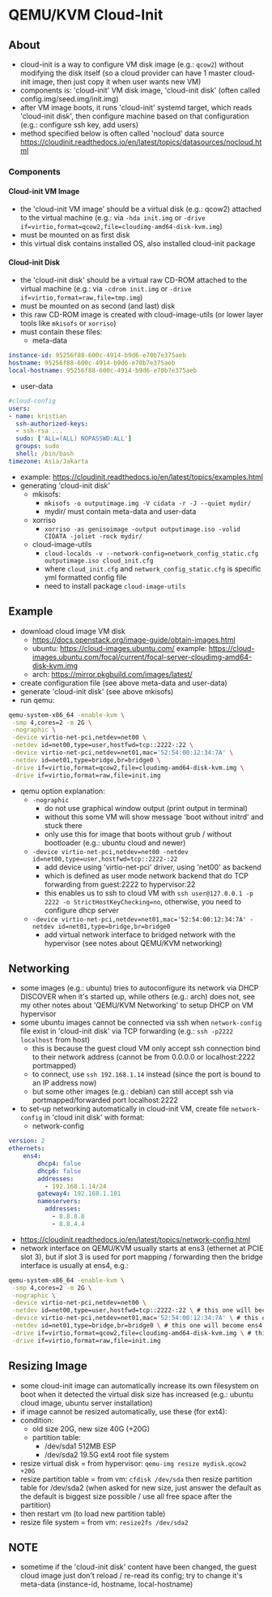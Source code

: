 # QEMU/KVM Cloud-Init

## About
- cloud-init is a way to configure VM disk image (e.g.: ```qcow2```) without modifying the disk itself (so a cloud provider can have 1 master cloud-init image, then just copy it when user wants new VM)
- components is: 'cloud-init' VM disk image, 'cloud-init disk' (often called config.img/seed.img/init.img)
- after VM image boots, it runs 'cloud-init' systemd target, which reads 'cloud-init disk', then configure machine based on that configuration (e.g.: configure ssh key, add users)
- method specified below is often called 'nocloud' data source https://cloudinit.readthedocs.io/en/latest/topics/datasources/nocloud.html

### Components

#### Cloud-init VM Image
- the 'cloud-init VM image' should be a virtual disk (e.g.: qcow2) attached to the virtual machine (e.g.: via ```-hda init.img``` or ```-drive if=virtio,format=qcow2,file=cloudimg-amd64-disk-kvm.img```)
- must be mounted on as first disk
- this virtual disk contains installed OS, also installed cloud-init package

#### Cloud-init Disk
- the 'cloud-init disk' should be a virtual raw CD-ROM attached to the virtual machine (e.g.: via ```-cdrom init.img``` or ```-drive if=virtio,format=raw,file=tmp.img```)
- must be mounted on as second (and last) disk
- this raw CD-ROM image is created with cloud-image-utils (or lower layer tools like ```mkisofs``` or ```xorriso```)
- must contain these files:
  - meta-data
```yml
instance-id: 95256f88-600c-4914-b9d6-e70b7e375aeb
hostname: 95256f88-600c-4914-b9d6-e70b7e375aeb
local-hostname: 95256f88-600c-4914-b9d6-e70b7e375aeb
```
  - user-data
```yml
#cloud-config
users:
- name: kristian
  ssh-authorized-keys:
  - ssh-rsa ...
  sudo: ['ALL=(ALL) NOPASSWD:ALL']
  groups: sudo
  shell: /bin/bash
timezone: Asia/Jakarta
```
  - example: https://cloudinit.readthedocs.io/en/latest/topics/examples.html
- generating 'cloud-init disk'
  - mkisofs: 
    - ```mkisofs -o outputimage.img -V cidata -r -J --quiet mydir/```
    - mydir/ must contain meta-data and user-data
  - xorriso
    - ```xorriso -as genisoimage -output outputimage.iso -volid CIDATA -joliet -rock mydir/```
  - cloud-image-utils
    - ```cloud-localds -v --network-config=network_config_static.cfg outputimage.iso cloud_init.cfg```
    - where ```cloud_init.cfg``` and ```network_config_static.cfg``` is specific yml formatted config file
    - need to install package ```cloud-image-utils```

## Example
- download cloud image VM disk
  - https://docs.openstack.org/image-guide/obtain-images.html
  - ubuntu: https://cloud-images.ubuntu.com/ example: https://cloud-images.ubuntu.com/focal/current/focal-server-cloudimg-amd64-disk-kvm.img
  - arch: https://mirror.pkgbuild.com/images/latest/
- create configuration file (see above meta-data and user-data)
- generate 'cloud-init disk' (see above mkisofs)
- run qemu:
```bash
qemu-system-x86_64 -enable-kvm \
 -smp 4,cores=2 -m 2G \
 -nographic \
 -device virtio-net-pci,netdev=net00 \
 -netdev id=net00,type=user,hostfwd=tcp::2222-:22 \
 -device virtio-net-pci,netdev=net01,mac='52:54:00:12:34:7A' \
 -netdev id=net01,type=bridge,br=bridge0 \
 -drive if=virtio,format=qcow2,file=cloudimg-amd64-disk-kvm.img \
 -drive if=virtio,format=raw,file=init.img
```
- qemu option explanation:
  - ```-nographic```
    - do not use graphical window output (print output in terminal)
    - without this some VM will show message 'boot without initrd' and stuck there
    - only use this for image that boots without grub / without bootloader (e.g.: ubuntu cloud and newer)
  - ```-device virtio-net-pci,netdev=net00 -netdev id=net00,type=user,hostfwd=tcp::2222-:22```
    - add device using 'virtio-net-pci' driver, using 'net00' as backend
    - which is defined as user mode network backend that do TCP forwarding from guest:2222 to hypervisor:22
    - this enables us to ssh to cloud VM with ```ssh user@127.0.0.1 -p 2222 -o StrictHostKeyChecking=no```, otherwise, you need to configure dhcp server
  - ```-device virtio-net-pci,netdev=net01,mac='52:54:00:12:34:7A' -netdev id=net01,type=bridge,br=bridge0```
    - add virtual network interface to bridged network with the hypervisor (see notes about QEMU/KVM networking)

## Networking
- some images (e.g.: ubuntu) tries to autoconfigure its network via DHCP DISCOVER when it's started up, while others (e.g.: arch) does not, see my other notes about 'QEMU/KVM Networking' to setup DHCP on VM hypervisor
- some ubuntu images cannot be connected via ssh when ```network-config``` file exist in 'cloud-init disk' via TCP forwarding (e.g.: ```ssh -p2222 localhost``` from host)
  - this is because the guest cloud VM only accept ssh connection bind to their network address (cannot be from 0.0.0.0 or localhost:2222 portmapped)
  - to connect, use ```ssh 192.168.1.14``` instead (since the port is bound to an IP address now)
  - but some other images (e.g.: debian) can still accept ssh via portmapped/forwarded port localhost:2222
- to set-up networking automatically in cloud-init VM, create file ```network-config``` in 'cloud init disk' with format:
  - network-config
```yml
version: 2
ethernets:
    ens4:
        dhcp4: false
        dhcp6: false
        addresses:
          - 192.168.1.14/24
        gateway4: 192.168.1.101
        nameservers:
          addresses:
            - 8.8.8.8
            - 8.8.4.4
```
  - https://cloudinit.readthedocs.io/en/latest/topics/network-config.html
  - network interface on QEMU/KVM usually starts at ens3 (ethernet at PCIE slot 3), but if slot 3 is used for port mapping / forwarding then the bridge interface is usually at ens4, e.g.:
```bash
qemu-system-x86_64 -enable-kvm \
 -smp 4,cores=2 -m 2G \
 -nographic \
 -device virtio-net-pci,netdev=net00 \
 -netdev id=net00,type=user,hostfwd=tcp::2222-:22 \ # this one will become ens3 \
 -device virtio-net-pci,netdev=net01,mac='52:54:00:12:34:7A' \ # this one will become ens3 \
 -netdev id=net01,type=bridge,br=bridge0 \ # this one will become ens4 \
 -drive if=virtio,format=qcow2,file=cloudimg-amd64-disk-kvm.img \ # this one will become ens4 \
 -drive if=virtio,format=raw,file=init.img
```

## Resizing Image
- some cloud-init image can automatically increase its own filesystem on boot when it detected the virtual disk size has increased (e.g.: ubuntu cloud image, ubuntu server installation)
- if image cannot be resized automatically, use these (for ext4):
- condition:
  - old size 20G, new size 40G (+20G)
  - partition table:
    - /dev/sda1 512MB ESP
    - /dev/sda2 19.5G ext4 root file system
- resize virtual disk = from hypervisor: ```qemu-img resize mydisk.qcow2 +20G```
- resize partition table = from vm: ```cfdisk /dev/sda``` then resize partition table for /dev/sda2 (when asked for new size, just answer the default as the default is biggest size possible / use all free space after the partition)
- then restart vm (to load new partition table)
- resize file system = from vm: ```resize2fs /dev/sda2```

## NOTE
- sometime if the 'cloud-init disk' content have been changed, the guest cloud image just don't reload / re-read its config; try to change it's meta-data (instance-id, hostname, local-hostname)
